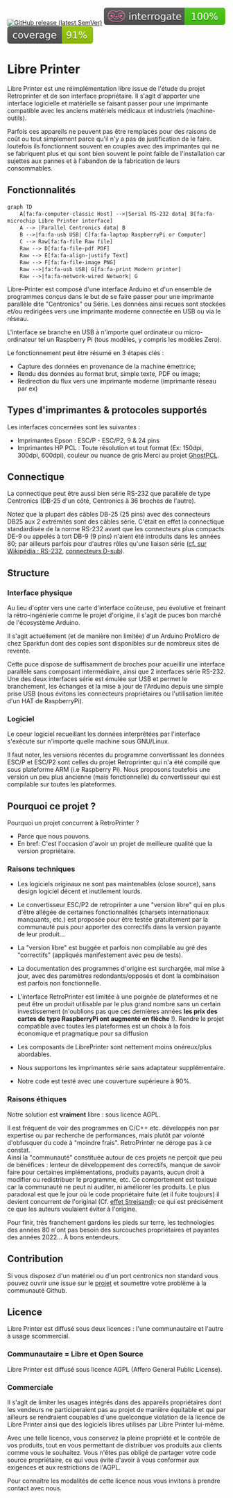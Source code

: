 [![GitHub release (latest SemVer)](https://img.shields.io/github/v/release/ysard/libre-printer)](https://github.com/ysard/libre-printer/releases/latest/)
[![python docstring coverage](./images/interrogate_badge.svg)](https://interrogate.readthedocs.io/en/latest/)
[![python test coverage](./images/coverage.svg)](https://docs.pytest.org/en/latest/)

# Libre Printer

Libre Printer est une réimplémentation libre issue de l'étude du projet Retroprinter et de son interface propriétaire.
Il s'agit d'apporter une interface logicielle et matérielle se faisant passer pour une imprimante
compatible avec les anciens matériels médicaux et industriels (machine-outils).

Parfois ces appareils ne peuvent pas être remplacés pour des raisons de coût ou tout simplement
parce qu'il n'y a pas de justification de le faire. Ioutefois ils fonctionnent souvent
en couples avec des imprimantes qui ne se fabriquent plus et qui sont bien souvent
le point faible de l'installation car sujettes aux pannes et à l'abandon de la fabrication de leurs consommables.

## Fonctionnalités

```mermaid
graph TD
    A[fa:fa-computer-classic Host] -->|Serial RS-232 data| B[fa:fa-microchip Libre Printer interface]
    A --> |Parallel Centronics data| B
    B -->|fa:fa-usb USB| C[fa:fa-laptop RaspberryPi or Computer]
    C --> Raw[fa:fa-file Raw file]
    Raw --> D[fa:fa-file-pdf PDF]
    Raw --> E[fa:fa-align-justify Text]
    Raw --> F[fa:fa-file-image PNG]
    Raw -->|fa:fa-usb USB| G[fa:fa-print Modern printer]
    Raw -->|fa:fa-network-wired Network| G
```

Libre-Printer est composé d'une interface Arduino et d'un ensemble de programmes
conçus dans le but de se faire passer pour une imprimante parallèle dite "Centronics" ou Série.
Les données ainsi recues sont stockées et/ou redirigées vers une imprimante moderne
connectée en USB ou via le réseau.

L'interface se branche en USB à n'importe quel ordinateur ou micro-ordinateur tel
un Raspberry Pi (tous modèles, y compris les modèles Zero).

Le fonctionnement peut être résumé en 3 étapes clés :

- Capture des données en provenance de la machine émettrice;
- Rendu des données au format brut, simple texte, PDF ou image;
- Redirection du flux vers une imprimante moderne (imprimante réseau par ex)

## Types d'imprimantes & protocoles supportés

Les interfaces concernées sont les suivantes :

- Imprimantes Epson : ESC/P - ESC/P2, 9 & 24 pins
- Imprimantes HP PCL :
    Toute résolution et tout format (Ex: 150dpi, 300dpi, 600dpi), couleur ou nuance de gris
    Merci au projet [GhostPCL](https://www.ghostscript.com/doc/9.53.3/WhatIsGS.htm#GhostPCL).

## Connectique

La connectique peut être aussi bien série RS-232 que parallèle de type Centronics (DB-25 d'un côté,
Centronics à 36 broches de l'autre).

Notez que la plupart des câbles DB-25 (25 pins) avec des connecteurs DB25 aux 2 extrémités
sont des câbles série. C'était en effet la connectique standardisée de la norme RS-232 avant que
les connecteurs plus compacts DE-9 ou appelés à tort DB-9 (9 pins) n'aient été introduits dans les années 80;
par ailleurs parfois pour d'autres rôles qu'une liaison série ([cf. sur Wikipédia : RS-232](https://fr.wikipedia.org/wiki/RS-232),
[connecteurs D-sub](https://fr.wikipedia.org/wiki/D-sub)).

## Structure

### Interface physique

Au lieu d'opter vers une carte d'interface coûteuse, peu évolutive et freinant la rétro-ingénierie
comme le projet d'origine, il s'agit de puces bon marché de l'écosystème Arduino.

Il s'agit actuellement (et de manière non limitée) d'un Arduino ProMicro de chez Sparkfun dont des
copies sont disponibles sur de nombreux sites de revente.

Cette puce dispose de suffisamment de broches pour acueillir une interface parallèle sans composant
intermédiaire, ainsi que 2 interfaces série RS-232.
Une des deux interfaces série est émulée sur USB et permet le branchement, les échanges et la mise à jour de
l'Arduino depuis une simple prise USB (nous évitons les connecteurs propriétaires ou l'utilisation
limitée d'un HAT de RaspberryPi).

### Logiciel

Le coeur logiciel recueillant les données interprêtées par l'interface s'exécute sur n'importe
quelle machine sous GNU/Linux.

Il faut noter, les versions récentes du programme convertissant les données ESC/P et ESC/P2 sont celles
du projet Retroprinter qui n'a été compilé que sous plateforme ARM (i.e Raspberry Pi).
Nous proposons toutefois une version un peu plus ancienne (mais fonctionnelle) du convertisseur
qui est compilable sur toutes les plateformes.


## Pourquoi ce projet ?

Pourquoi un projet concurrent à RetroPrinter ?

- Parce que nous pouvons.
- En bref: C'est l'occasion d'avoir un projet de meilleure qualité que la version propriétaire.

### Raisons techniques

- Les logiciels originaux ne sont pas maintenables (close source), sans design logiciel décent et inutilement lourds.
- Le convertisseur ESC/P2 de retroprinter a une "version libre" qui en plus d'être allégée de certaines
fonctionnalités (charsets internationaux manquants, etc.)
est proposée pour être testée gratuitement par la communauté puis pour apporter des correctifs
dans la version payante de leur produit...
- La "version libre" est buggée et parfois non compilable au gré des "correctifs"
(appliqués manifestement avec peu de tests).
- La documentation des programmes d'origine est surchargée, mal mise à jour,
avec des paramètres redondants/opposés et dont la combinaison est parfois non fonctionnelle.
- L'interface RetroPrinter est limitée à une poignée de plateformes et ne peut être un produit
utilisable par le plus grand nombre sans un certain investissement (n'oublions pas que ces dernières
années **les prix des cartes de type RaspberryPi ont augmenté en flèche** !).
Rendre le projet compatible avec toutes les plateformes est un choix à la fois économique
et pragmatique pour sa diffusion

- Les composants de LibrePrinter sont nettement moins onéreux/plus abordables.
- Nous supportons les imprimantes série sans adaptateur supplémentaire.
- Notre code est testé avec une couverture supérieure à 90%.


### Raisons éthiques

Notre solution est **vraiment** libre : sous licence AGPL.

Il est fréquent de voir des programmes en C/C++ etc. développés
non par expertise ou par recherche de performances, mais plutôt par volonté d'obfusquer du code à "moindre frais".
RetroPrinter ne déroge pas à ce constat.<br>
Ainsi la "communauté" constituée autour de ces projets ne perçoit que peu de bénéfices :
lenteur de développement des correctifs, manque de savoir faire pour certaines implémentations, produits payants,
aucun droit à modifier ou redistribuer le programme, etc.
Ce comportement est toxique car la communauté ne peut ni auditer, ni améliorer les produits.
Le plus paradoxal est que le jour où le code propriétaire fuite (et il fuite toujours)
il devient concurrent de l'original (Cf. [effet Streisand](https://fr.wikipedia.org/wiki/Effet_Streisand));
ce qui est précisément ce que les auteurs voulaient éviter à l'origine.


Pour finir, très franchement gardons les pieds sur terre, les technologies des années 80
n'ont pas besoin des surcouches propriétaires et payantes des années 2022...
À bons entendeurs.


## Contribution

Si vous disposez d'un matériel ou d'un port centronics non standard vous pouvez
ouvrir une issue sur le [projet](https://github.com/ysard/libre-printer/issues)
et soumettre votre problème à la communauté Github.


## Licence

Libre Printer est diffusé sous deux licences : l'une communautaire et l'autre
à usage scommercial.

### Communautaire = Libre et Open Source

Libre Printer est diffusé sous licence AGPL (Affero General Public License).

### Commerciale

Il s'agit de limiter les usages intégrés dans des appareils propriétaires
dont les vendeurs ne participeraient pas au projet de manière équitable
et qui par ailleurs se rendraient
coupables d'une quelconque violation de la licence de Libre Printer ainsi que des logiciels
libres utilisés par Libre Printer lui-même.

Avec une telle licence, vous conservez la pleine propriété et le contrôle de vos produits,
tout en vous permettant de distribuer vos produits aux clients comme vous le souhaitez.
Vous n'êtes pas obligé de partager votre code source propriétaire, ce qui vous évite
d'avoir à vous conformer aux exigences et aux restrictions de l'AGPL.


Pour connaître les modalités de cette licence nous vous invitons à prendre
contact avec nous.

